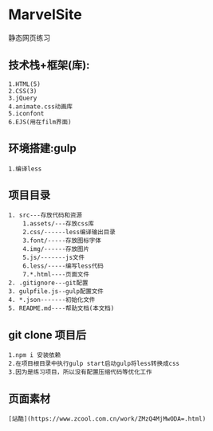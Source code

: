 # MarvelSite
静态网页练习


## 技术栈+框架(库):
    1.HTML(5)
    2.CSS(3)
    3.jQuery
    4.animate.css动画库
    5.iconfont
    6.EJS(用在film界面)

## 环境搭建:gulp 
    1.编译less
## 项目目录
    1. src---存放代码和资源
        1.assets/---存放css库
        2.css/------less编译输出目录
        3.font/-----存放图标字体
        4.img/------存放图片
        5.js/-------js文件
        6.less/-----编写less代码
        7.*.html----页面文件
    2. .gitignore---git配置
    3. gulpfile.js--gulp配置文件
    4. *.json-------初始化文件
    5. README.md----帮助文档(本文档)
    

## git clone 项目后
    1.npm i 安装依赖
    2.在项目根目录中执行gulp start启动gulp将less转换成css
    3.因为是练习项目，所以没有配置压缩代码等优化工作

## 页面素材
    [站酷](https://www.zcool.com.cn/work/ZMzQ4MjMwODA=.html)